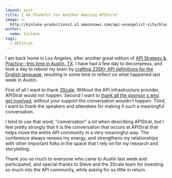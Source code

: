 ```yaml
---
layout: post
title: I Am Thankful For Another Amazing APIStrat
image: >-
  http://kinlane-productions2.s3.amazonaws.com/api-evangelist-site/blog/apistrat-austin-2015.jpg
author:
  name: kinlane
tags:
  - APIStrat
---
```

I am back home in Los Angeles, after another great edition of [API Strategy & Practice--this time in Austin, TX](http://austin2015.apistrat.com/). I have had a few day to decompress, and took a day to reboot my brain by [crafting 235K+ API definitions for the English language](http://apievangelist.com/2015/11/23/sharing-235k-api-definitions-with-the-english-language-api-recipe-book/), resulting in some time to reflect on what happened last week in Austin.

First of all I want to thank [3Scale](http://3scale.net). Without the API infrastructure provider, APIStrat would not happen. Second I want to [thank all the sponsor s who get involved](http://austin2015.apistrat.com/sponsors/), without your support the conversation wouldn't happen. Third, I want to thank the speakers and attendees for making it such a meaningful conversation.

I tend to use that word, "conversation" a lot when describing APIStrat, but I feel pretty strongly that it is the conversation that occurs at APIStrat that helps move the entire API community in a very meaningful way. The conference always renews my energy, and strengthens my relationships with other important folks in the space that I rely on for my research and storytelling.

Thank you so much to everyone who came to Austin last week and participated, and special thanks to Steve and the 3Scale team for investing so much into the API community, while asking for so little in return.